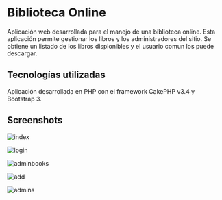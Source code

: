 # Biblioteca Online
Aplicación web desarrollada para el manejo de una biblioteca online. Esta aplicación permite gestionar los libros y los administradores del sitio. Se obtiene un listado de los libros displonibles y el usuario comun los puede descargar.

## Tecnologías utilizadas
Aplicación desarrollada en PHP con el framework CakePHP v3.4 y Bootstrap 3.

## Screenshots
![index](https://cloud.githubusercontent.com/assets/25287008/23461835/42eae7b2-fe6a-11e6-8b84-e6a8e8abfb56.png)


![login](https://cloud.githubusercontent.com/assets/25287008/23461847/5268ad82-fe6a-11e6-9183-0cc725f27fbe.png)


![adminbooks](https://cloud.githubusercontent.com/assets/25287008/23461856/59acb8fe-fe6a-11e6-8b1f-08e5cb8fd7c5.png)


![add](https://cloud.githubusercontent.com/assets/25287008/23461861/6080459c-fe6a-11e6-8b6c-24e822a6b0d4.png)


![admins](https://cloud.githubusercontent.com/assets/25287008/23461870/67057536-fe6a-11e6-8c95-9b0b33fd6cd5.png)
